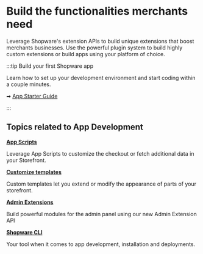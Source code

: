 <h1 class="accent">Build the functionalities merchants need</h1>

Leverage Shopware's extension APIs to build unique extensions that boost merchants businesses. Use the powerful plugin system to build highly custom extensions or build apps using your platform of choice.

:::tip Build your first Shopware app

Learn how to set up your development environment and
start coding within a couple minutes.

➡ [App Starter Guide](./apps.md)

:::

## Topics related to App Development

<div class="grid grid-cols-2 gap-4">

<div class="bg-gray-100 dark:bg-gray-800 hover:shadow-lg rounded-md p-5 text-sm ">

**[App Scripts](./app-scripting)**

Leverage App Scripts to customize the checkout or fetch additional data in your Storefront.

</div>
<div class="bg-gray-100 dark:bg-gray-800 hover:shadow-lg rounded-md p-5 text-sm ">

**[Customize templates](./app-scripting)**

Custom templates let you extend or modify the appearance of parts of your storefront.

</div>
<div class="bg-gray-100 dark:bg-gray-800 hover:shadow-lg rounded-md p-5 text-sm ">

**[Admin Extensions](./app-scripting)**

Build powerful modules for the admin panel using our new Admin Extension API

</div>
<div class="bg-gray-100 dark:bg-gray-800 hover:shadow-lg rounded-md p-5 text-sm ">

**[Shopware CLI](./app-scripting)**

Your tool when it comes to app development, installation and deployments.

</div>

</div>
